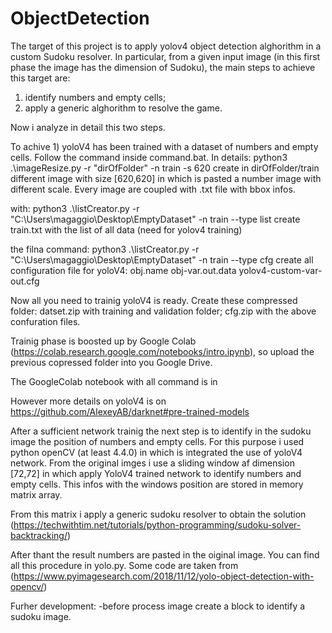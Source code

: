 # ObjectDetection

The target of this project is to apply yolov4 object detection alghorithm in a custom Sudoku resolver.
In particular, from a given input image (in this first phase the image has the dimension of Sudoku), the main steps to achieve this target are:

 1) identify numbers and empty cells;
 2) apply a generic alghorithm to resolve the game.

Now i analyze in detail this two steps.

To achive 1) yoloV4 has been trained with a dataset of numbers and empty cells.
Follow the command inside command.bat.
In details:
python3 .\imageResize.py -r "dirOfFolder" -n train -s 620
create in dirOfFolder/train different image with size [620,620] in which is pasted a number image with different scale. Every image are coupled with .txt file with bbox infos.
 
with:
python3 .\listCreator.py -r "C:\\Users\\magaggio\\Desktop\\EmptyDataset" -n train --type list
create train.txt with the list of all data (need for yolov4 training)

the filna command:
python3 .\listCreator.py -r "C:\\Users\\magaggio\\Desktop\\EmptyDataset" -n train --type cfg
create all configuration file for  yoloV4:
obj.name
obj-var.out.data
yolov4-custom-var-out.cfg

Now all you need to trainig yoloV4 is ready.
Create these compressed folder:
datset.zip with training and validation folder;
cfg.zip with the above confuration files.

Trainig phase is boosted up by Google Colab (https://colab.research.google.com/notebooks/intro.ipynb), so upload the previous copressed folder into you Google Drive.

The GoogleColab notebook with all command is in

However more details on yoloV4 is on https://github.com/AlexeyAB/darknet#pre-trained-models 

After a sufficient network trainig the next step is to identify in the sudoku image the position of numbers and empty cells.
For this purpose i used python openCV (at least 4.4.0) in which is integrated the use of yoloV4 network. 
From the original imges i use a sliding window af dimension [72,72] in which apply YoloV4 trained network to identify numbers and empty cells. This infos with the windows position are stored in memory matrix array.

From this matrix i apply a generic sudoku resolver to obtain the solution (https://techwithtim.net/tutorials/python-programming/sudoku-solver-backtracking/)

After thant the result numbers are pasted in the oiginal image.
You can find all this procedure in yolo.py. Some code are taken from (https://www.pyimagesearch.com/2018/11/12/yolo-object-detection-with-opencv/)

Furher development:
-before process image create a block to identify a sudoku image.
